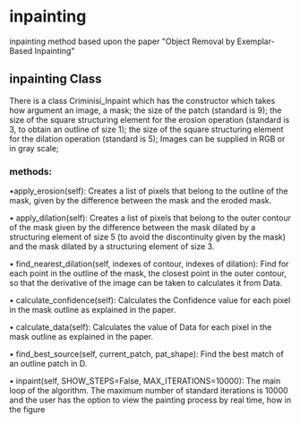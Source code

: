 # inpainting
inpainting method based upon the paper "Object Removal by Exemplar-Based Inpainting"

## inpainting Class

There is a class Criminisi_Inpaint which has the constructor which takes
how argument an image, a mask; the size of the patch (standard is 9); the
size of the square structuring element for the erosion operation (standard is 3,
to obtain an outline of size 1); the size of the square structuring element for
the dilation operation (standard is 5); 
Images can be supplied in RGB or in gray scale;

### methods:

•apply_erosion(self): 
Creates a list of pixels that belong to the outline
of the mask, given by the difference between the mask and the eroded mask.

• apply_dilation(self): 
Creates a list of pixels that belong to the outer contour of the mask given by the difference between the mask dilated by
a structuring element of size 5 (to avoid the discontinuity given by the
mask) and the mask dilated by a structuring element of size 3.

• find_nearest_dilation(self, indexes of contour, indexes of dilation):
Find for each point in the outline of the mask, the closest point
in the outer contour, so that the derivative of the image can be taken to
calculates it from Data.

• calculate_confidence(self): 
Calculates the Confidence value for each pixel in the mask outline as explained in the paper.

• calculate_data(self):
Calculates the value of Data for each pixel in the mask outline as explained in the paper.

• find_best_source(self, current_patch, pat_shape): 
Find the best match of an outline patch in D.

• inpaint(self, SHOW_STEPS=False, MAX_ITERATIONS=10000):
The main loop of the algorithm. The maximum number of standard iterations
is 10000 and the user has the option to view the painting process by
real time, how in the figure
